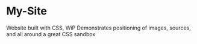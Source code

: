 # My-Site
Website built with CSS, WiP
Demonstrates positioning of images, sources, and all around a great CSS sandbox
